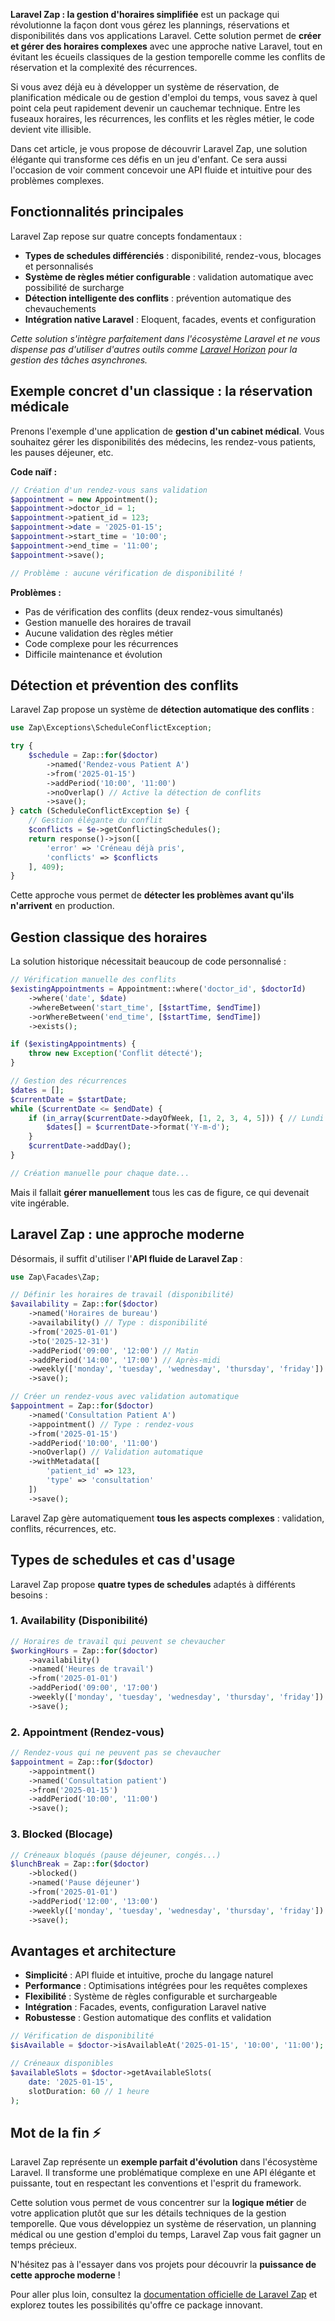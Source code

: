 **Laravel Zap : la gestion d'horaires simplifiée** est un package qui révolutionne la façon dont vous gérez les plannings, réservations et disponibilités dans vos applications Laravel. Cette solution permet de **créer et gérer des horaires complexes** avec une approche native Laravel, tout en évitant les écueils classiques de la gestion temporelle comme les conflits de réservation et la complexité des récurrences.

Si vous avez déjà eu à développer un système de réservation, de planification médicale ou de gestion d'emploi du temps, vous savez à quel point cela peut rapidement devenir un cauchemar technique. Entre les fuseaux horaires, les récurrences, les conflits et les règles métier, le code devient vite illisible.

Dans cet article, je vous propose de découvrir Laravel Zap, une solution élégante qui transforme ces défis en un jeu d'enfant. Ce sera aussi l'occasion de voir comment concevoir une API fluide et intuitive pour des problèmes complexes.

## Fonctionnalités principales

Laravel Zap repose sur quatre concepts fondamentaux :

- **Types de schedules différenciés** : disponibilité, rendez-vous, blocages et personnalisés
- **Système de règles métier configurable** : validation automatique avec possibilité de surcharge
- **Détection intelligente des conflits** : prévention automatique des chevauchements
- **Intégration native Laravel** : Eloquent, facades, events et configuration

*Cette solution s'intègre parfaitement dans l'écosystème Laravel et ne vous dispense pas d'utiliser d'autres outils comme [Laravel Horizon](https://laravel.com/docs/12.x/horizon) pour la gestion des tâches asynchrones.*

## Exemple concret d'un classique : la réservation médicale

Prenons l'exemple d'une application de **gestion d'un cabinet médical**. Vous souhaitez gérer les disponibilités des médecins, les rendez-vous patients, les pauses déjeuner, etc.

**Code naïf :**

```php
// Création d'un rendez-vous sans validation
$appointment = new Appointment();
$appointment->doctor_id = 1;
$appointment->patient_id = 123;
$appointment->date = '2025-01-15';
$appointment->start_time = '10:00';
$appointment->end_time = '11:00';
$appointment->save();

// Problème : aucune vérification de disponibilité !
```

**Problèmes :**
- Pas de vérification des conflits (deux rendez-vous simultanés)
- Gestion manuelle des horaires de travail
- Aucune validation des règles métier
- Code complexe pour les récurrences
- Difficile maintenance et évolution

## Détection et prévention des conflits

Laravel Zap propose un système de **détection automatique des conflits** :

```php
use Zap\Exceptions\ScheduleConflictException;

try {
    $schedule = Zap::for($doctor)
        ->named('Rendez-vous Patient A')
        ->from('2025-01-15')
        ->addPeriod('10:00', '11:00')
        ->noOverlap() // Active la détection de conflits
        ->save();
} catch (ScheduleConflictException $e) {
    // Gestion élégante du conflit
    $conflicts = $e->getConflictingSchedules();
    return response()->json([
        'error' => 'Créneau déjà pris',
        'conflicts' => $conflicts
    ], 409);
}
```

Cette approche vous permet de **détecter les problèmes avant qu'ils n'arrivent** en production.

## Gestion classique des horaires

La solution historique nécessitait beaucoup de code personnalisé :

```php
// Vérification manuelle des conflits
$existingAppointments = Appointment::where('doctor_id', $doctorId)
    ->where('date', $date)
    ->whereBetween('start_time', [$startTime, $endTime])
    ->orWhereBetween('end_time', [$startTime, $endTime])
    ->exists();

if ($existingAppointments) {
    throw new Exception('Conflit détecté');
}

// Gestion des récurrences
$dates = [];
$currentDate = $startDate;
while ($currentDate <= $endDate) {
    if (in_array($currentDate->dayOfWeek, [1, 2, 3, 4, 5])) { // Lundi à vendredi
        $dates[] = $currentDate->format('Y-m-d');
    }
    $currentDate->addDay();
}

// Création manuelle pour chaque date...
```

Mais il fallait **gérer manuellement** tous les cas de figure, ce qui devenait vite ingérable.

## Laravel Zap : une approche moderne

Désormais, il suffit d'utiliser l'**API fluide de Laravel Zap** :

```php
use Zap\Facades\Zap;

// Définir les horaires de travail (disponibilité)
$availability = Zap::for($doctor)
    ->named('Horaires de bureau')
    ->availability() // Type : disponibilité
    ->from('2025-01-01')
    ->to('2025-12-31')
    ->addPeriod('09:00', '12:00') // Matin
    ->addPeriod('14:00', '17:00') // Après-midi
    ->weekly(['monday', 'tuesday', 'wednesday', 'thursday', 'friday'])
    ->save();

// Créer un rendez-vous avec validation automatique
$appointment = Zap::for($doctor)
    ->named('Consultation Patient A')
    ->appointment() // Type : rendez-vous
    ->from('2025-01-15')
    ->addPeriod('10:00', '11:00')
    ->noOverlap() // Validation automatique
    ->withMetadata([
        'patient_id' => 123,
        'type' => 'consultation'
    ])
    ->save();
```

Laravel Zap gère automatiquement **tous les aspects complexes** : validation, conflits, récurrences, etc.

## Types de schedules et cas d'usage

Laravel Zap propose **quatre types de schedules** adaptés à différents besoins :

### 1. Availability (Disponibilité)
```php
// Horaires de travail qui peuvent se chevaucher
$workingHours = Zap::for($doctor)
    ->availability()
    ->named('Heures de travail')
    ->from('2025-01-01')
    ->addPeriod('09:00', '17:00')
    ->weekly(['monday', 'tuesday', 'wednesday', 'thursday', 'friday'])
    ->save();
```

### 2. Appointment (Rendez-vous)
```php
// Rendez-vous qui ne peuvent pas se chevaucher
$appointment = Zap::for($doctor)
    ->appointment()
    ->named('Consultation patient')
    ->from('2025-01-15')
    ->addPeriod('10:00', '11:00')
    ->save();
```

### 3. Blocked (Blocage)
```php
// Créneaux bloqués (pause déjeuner, congés...)
$lunchBreak = Zap::for($doctor)
    ->blocked()
    ->named('Pause déjeuner')
    ->from('2025-01-01')
    ->addPeriod('12:00', '13:00')
    ->weekly(['monday', 'tuesday', 'wednesday', 'thursday', 'friday'])
    ->save();
```

## Avantages et architecture

- **Simplicité** : API fluide et intuitive, proche du langage naturel
- **Performance** : Optimisations intégrées pour les requêtes complexes
- **Flexibilité** : Système de règles configurable et surchargeable
- **Intégration** : Facades, events, configuration Laravel native
- **Robustesse** : Gestion automatique des conflits et validation

```php
// Vérification de disponibilité
$isAvailable = $doctor->isAvailableAt('2025-01-15', '10:00', '11:00');

// Créneaux disponibles
$availableSlots = $doctor->getAvailableSlots(
    date: '2025-01-15',
    slotDuration: 60 // 1 heure
);
```

## Mot de la fin ⚡

Laravel Zap représente un **exemple parfait d'évolution** dans l'écosystème Laravel. Il transforme une problématique complexe en une API élégante et puissante, tout en respectant les conventions et l'esprit du framework.

Cette solution vous permet de vous concentrer sur la **logique métier** de votre application plutôt que sur les détails techniques de la gestion temporelle. Que vous développiez un système de réservation, un planning médical ou une gestion d'emploi du temps, Laravel Zap vous fait gagner un temps précieux.

N'hésitez pas à l'essayer dans vos projets pour découvrir la **puissance de cette approche moderne** !

Pour aller plus loin, consultez la [documentation officielle de Laravel Zap](https://github.com/laraveljutsu/zap) et explorez toutes les possibilités qu'offre ce package innovant.
